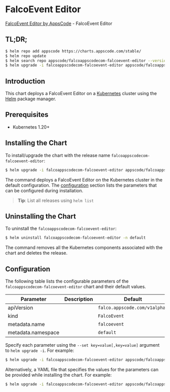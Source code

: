 # FalcoEvent Editor

[FalcoEvent Editor by AppsCode](https://appscode.com) - FalcoEvent Editor

## TL;DR;

```bash
$ helm repo add appscode https://charts.appscode.com/stable/
$ helm repo update
$ helm search repo appscode/falcoappscodecom-falcoevent-editor --version=v0.15.0
$ helm upgrade -i falcoappscodecom-falcoevent-editor appscode/falcoappscodecom-falcoevent-editor -n default --create-namespace --version=v0.15.0
```

## Introduction

This chart deploys a FalcoEvent Editor on a [Kubernetes](http://kubernetes.io) cluster using the [Helm](https://helm.sh) package manager.

## Prerequisites

- Kubernetes 1.20+

## Installing the Chart

To install/upgrade the chart with the release name `falcoappscodecom-falcoevent-editor`:

```bash
$ helm upgrade -i falcoappscodecom-falcoevent-editor appscode/falcoappscodecom-falcoevent-editor -n default --create-namespace --version=v0.15.0
```

The command deploys a FalcoEvent Editor on the Kubernetes cluster in the default configuration. The [configuration](#configuration) section lists the parameters that can be configured during installation.

> **Tip**: List all releases using `helm list`

## Uninstalling the Chart

To uninstall the `falcoappscodecom-falcoevent-editor`:

```bash
$ helm uninstall falcoappscodecom-falcoevent-editor -n default
```

The command removes all the Kubernetes components associated with the chart and deletes the release.

## Configuration

The following table lists the configurable parameters of the `falcoappscodecom-falcoevent-editor` chart and their default values.

|     Parameter      | Description |                 Default                  |
|--------------------|-------------|------------------------------------------|
| apiVersion         |             | <code>falco.appscode.com/v1alpha1</code> |
| kind               |             | <code>FalcoEvent</code>                  |
| metadata.name      |             | <code>falcoevent</code>                  |
| metadata.namespace |             | <code>default</code>                     |


Specify each parameter using the `--set key=value[,key=value]` argument to `helm upgrade -i`. For example:

```bash
$ helm upgrade -i falcoappscodecom-falcoevent-editor appscode/falcoappscodecom-falcoevent-editor -n default --create-namespace --version=v0.15.0 --set apiVersion=falco.appscode.com/v1alpha1
```

Alternatively, a YAML file that specifies the values for the parameters can be provided while
installing the chart. For example:

```bash
$ helm upgrade -i falcoappscodecom-falcoevent-editor appscode/falcoappscodecom-falcoevent-editor -n default --create-namespace --version=v0.15.0 --values values.yaml
```
